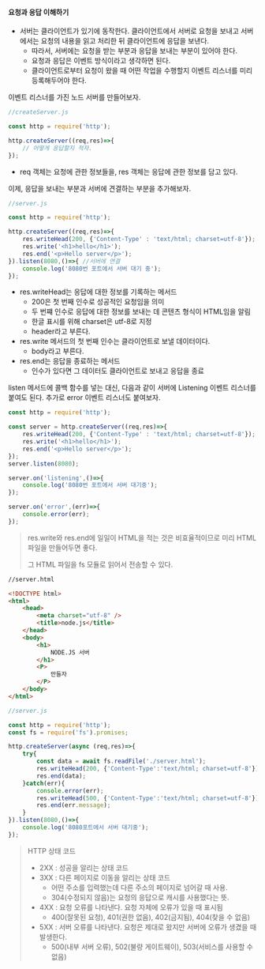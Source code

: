 #### 요청과 응답 이해하기

* 서버는 클라이언트가 있기에 동작한다. 클라이언트에서 서버로 요청을 보내고 서버에서는 요청의 내용을 읽고 처리한 뒤 클라이언트에 응답을 보낸다.
  * 따라서, 서버에는 요청을 받는 부분과 응답을 보내는 부분이 있어야 한다. 
  * 요청과 응답은 이벤트 방식이라고 생각하면 된다.
  * 클라이언트로부터 요청이 왔을 때 어떤 작업을 수행할지 이벤트 리스너를 미리 등록해두어야 한다.

이벤트 리스너를 가진 노드 서버를 만들어보자.

```javascript
//createServer.js

const http = require('http');

http.createServer((req,res)=>{
    // 어떻게 응답할지 적자.
});
```

* req 객체는 요청에 관한 정보들을, res 객체는 응답에 관한 정보를 담고 있다.



이제, 응답을 보내는 부분과 서버에 견결하는 부분을 추가해보자.

```javascript
//server.js

const http = require('http');

http.createServer((req,res)=>{
    res.writeHead(200, {'Content-Type' : 'text/html; charset=utf-8'});
    res.write('<h1>hello</h1>');
    res.end('<p>Hello server</p>');
}).listen(8080,()=>{ //서버에 연결
    console.log('8080번 포트에서 서버 대기 중');
});
```

* res.writeHead는 응답에 대한 정보를 기록하는 메서드
  * 200은 첫 번째 인수로 성공적인 요청임을 의미
  * 두 번쨰 인수로 응답에 대한 정보를 보내는 데 콘텐츠 형식이 HTML임을 알림
  * 한글 표시를 위해 charset은 utf-8로 지정
  * header라고 부른다.
* res.write 메서드의 첫 번째 인수는 클라이언트로 보낼 데이터이다.
  * body라고 부른다.
* res.end는 응답을 종료하는 메서드
  * 인수가 있다면 그 데이터도 클라이언트로 보내고 응답을 종료



listen 메서드에 콜백 함수를 넣는 대신, 다음과 같이 서버에 Listening 이벤트 리스너를 붙여도 된다. 추가로 error 이벤트 리스너도 붙여보자.

```javascript
const http = require('http');

const server = http.createServer((req,res)=>{
    res.writeHead(200, {'Content-Type' : 'text/html; charset=utf-8'});
    res.write('<h1>hello</h1>');
    res.end('<p>Hello server</p>');
});
server.listen(8080);

server.on('listening',()=>{
    console.log('8080번 포트에서 서버 대기중');
});

server.on('error',(err)=>{
    console.error(err);
});
```



> res.write와 res.end에 일일이 HTML을 적는 것은 비효율적이므로 미리 HTML 파일을 만들어두면 좋다.
>
> 그 HTML 파일을 fs 모듈로 읽어서 전송할 수 있다.



```html
//server.html

<!DOCTYPE html>
<html>
    <head>
        <meta charset="utf-8" />
        <title>node.js</title>
    </head>
    <body>
        <h1>
            NODE.JS 서버
        </h1>
        <P>
            만들자
        </P>
    </body>
</html>
```

```javascript
//server.js

const http = require('http');
const fs = require('fs').promises;

http.createServer(async (req,res)=>{
    try{
        const data = await fs.readFile('./server.html');
        res.writeHead(200, {'Content-Type':'text/html; charset=utf-8'});
        res.end(data);
    }catch(err){
        console.error(err);
        res.writeHead(500, {'Content-Type':'text/html; charset=utf-8'});
        res.end(err.message);
    }
}).listen(8080,()=>{
    console.log('8080포트에서 서버 대기중');
});
```



> HTTP 상태 코드
>
> * 2XX : 성공을 알리는 상태 코드
> * 3XX : 다른 페이지로 이동을 알리는 상태 코드
>   * 어떤 주소를 입력했는데 다른 주소의 페이지로 넘어갈 때 사용.
>   * 304(수정되지 않음)는 요청의 응답으로 캐시를 사용했다는 뜻.
> * 4XX : 요청 오류를 나타낸다. 요청 자체에 오류가 있을 때 표시됨
>   * 400(잘못된 요청), 401(권한 없음), 402(금지됨), 404(찾을 수 없음)
> * 5XX : 서버 오류를 나타낸다. 요청은 제대로 왔지만 서버에 오류가 생겼을 때 발생한다.
>   * 500(내부 서버 오류), 502(불량 게이트웨이), 503(서비스를 사용할 수 없음)

